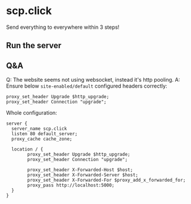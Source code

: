 # scp.click
Send everything to everywhere within 3 steps!


## Run the server

## Q&A

Q: The website seems not using websocket, instead it's http pooling.
A: Ensure below `site-enabled/default` configured headers correctly:

```
proxy_set_header Upgrade $http_upgrade;
proxy_set_header Connection "upgrade";
```

Whole configuration:

```
server {
  server_name scp.click
  listen 80 default_server;
  proxy_cache cache_zone;

  location / {
        proxy_set_header Upgrade $http_upgrade;
        proxy_set_header Connection "upgrade";
        
        proxy_set_header X-Forwarded-Host $host;
        proxy_set_header X-Forwarded-Server $host;
        proxy_set_header X-Forwarded-For $proxy_add_x_forwarded_for;
        proxy_pass http://localhost:5000;
  }
}
```
